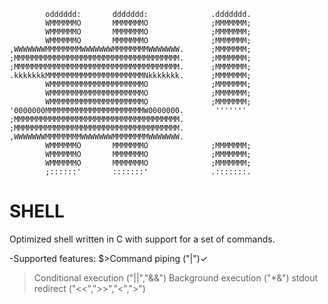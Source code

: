                                                               
            odddddd:       ddddddd:              .ddddddd.    
            WMMMMMMO       MMMMMMMO              ;MMMMMMM;    
            WMMMMMMO       MMMMMMMO              ;MMMMMMM;    
            WMMMMMMO       MMMMMMMO              ;MMMMMMM;    
    ,WWWWWWWMMMMMMMMWWWWWWWMMMMMMMMWWWWWWW.      ;MMMMMMM;    
    ;MMMMMMMMMMMMMMMMMMMMMMMMMMMMMMMMMMMMM.      ;MMMMMMM;    
    ;MMMMMMMMMMMMMMMMMMMMMMMMMMMMMMMMMMMMM.      ;MMMMMMM;    
    .kkkkkkkMMMMMMMMMMMMMMMMMMMMMMNkkkkkkk.      ;MMMMMMM;    
            WMMMMMMMMMMMMMMMMMMMMMO              ;MMMMMMM;    
            WMMMMMMMMMMMMMMMMMMMMMO              ;MMMMMMM;    
            WMMMMMMMMMMMMMMMMMMMMMO              ;MMMMMMM;    
    '0000000MMMMMMMMMMMMMMMMMMMMMMW0000000.       '''''''     
    ;MMMMMMMMMMMMMMMMMMMMMMMMMMMMMMMMMMMMM.                   
    ;MMMMMMMMMMMMMMMMMMMMMMMMMMMMMMMMMMMMM.                   
    ,WWWWWWWMMMMMMMMWWWWWWWMMMMMMMMWWWWWWW.                   
            WMMMMMMO       MMMMMMMO              ;MMMMMMM;    
            WMMMMMMO       MMMMMMMO              ;MMMMMMM;    
            WMMMMMMO       MMMMMMMO              ;MMMMMMM;    
            ;::::::'       :::::::'              .:::::::.    
                                                              



# SHELL
Optimized shell written in C with support for a set of commands.


-Supported features:
$>Command piping        ("|")✓
>Conditional execution  ("||","&&")
>Background execution   ("*&")
>stdout redirect        ("<<",">>","<",">")
